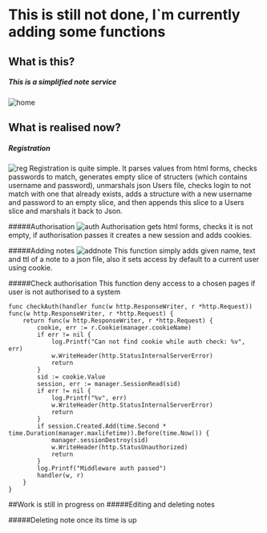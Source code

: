 # This is still not done, I`m currently adding some functions

## What is this?
##### This is a simplified note service
![home](https://user-images.githubusercontent.com/107932413/189506223-4ddf38b1-b2af-4e6b-a3d1-091021132eda.png)

## What is realised now?
##### Registration
![reg](https://user-images.githubusercontent.com/107932413/189506237-f22cd565-8784-431e-9519-0320d2a8ade8.png)
Registration is quite simple. It parses values from html forms, checks passwords to match,
generates empty slice of structers (which contains username and password), unmarshals json Users file,
checks login to not match with one that already exists, adds a structure with a new username and password to an empty slice, and then appends this slice to a Users slice and marshals it back to Json.

#####Authorisation
![auth](https://user-images.githubusercontent.com/107932413/189506261-23e33f8a-b432-466c-bb55-2d06ae09f44a.png)
Authorisation gets html forms, checks it is not empty, if authorisation passes it creates a new session and adds cookies.

#####Adding notes
![addnote](https://user-images.githubusercontent.com/107932413/189506511-352f359f-4cb0-4f42-82de-284fb9425931.png)
This function simply adds given name, text and ttl of a note to a json file, also it sets access by default to a current user using cookie.

#####Check authorisation
This function deny access to a chosen pages if user is not authorised to a system
```
func checkAuth(handler func(w http.ResponseWriter, r *http.Request)) func(w http.ResponseWriter, r *http.Request) {
	return func(w http.ResponseWriter, r *http.Request) {
		cookie, err := r.Cookie(manager.cookieName)
		if err != nil {
			log.Printf("Can not find cookie while auth check: %v", err)
			w.WriteHeader(http.StatusInternalServerError)
			return
		}
		sid := cookie.Value
		session, err := manager.SessionRead(sid)
		if err != nil {
			log.Printf("%v", err)
			w.WriteHeader(http.StatusInternalServerError)
			return
		}
		if session.Created.Add(time.Second * time.Duration(manager.maxlifetime)).Before(time.Now()) {
			manager.sessionDestroy(sid)
			w.WriteHeader(http.StatusUnauthorized)
			return
		}
		log.Printf("Middleware auth passed")
		handler(w, r)
	}
}
```

##Work is still in progress on
#####Editing and deleting notes

#####Deleting note once its time is up



